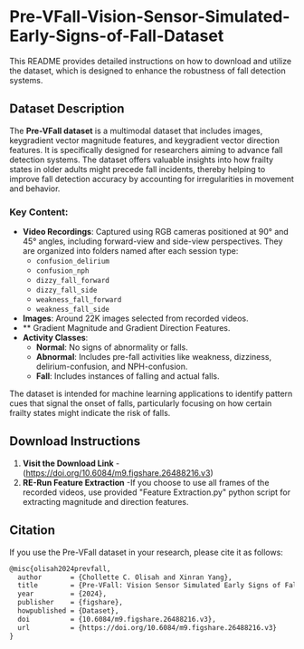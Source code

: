 # Pre-VFall-Vision-Sensor-Simulated-Early-Signs-of-Fall-Dataset
This README provides detailed instructions on how to download and utilize the dataset, which is designed to enhance the robustness of fall detection systems.

## Dataset Description

The **Pre-VFall dataset** is a multimodal dataset that includes images, keygradient vector magnitude features, and keygradient vector direction features. It is specifically designed for researchers aiming to advance fall detection systems. The dataset offers valuable insights into how frailty states in older adults might precede fall incidents, thereby helping to improve fall detection accuracy by accounting for irregularities in movement and behavior.

### Key Content:
- **Video Recordings**: Captured using RGB cameras positioned at 90° and 45° angles, including forward-view and side-view perspectives. They are organized into folders named after each session type:
  - `confusion_delirium`
  - `confusion_nph`
  - `dizzy_fall_forward`
  - `dizzy_fall_side`
  - `weakness_fall_forward`
  - `weakness_fall_side`
- **Images**: Around 22K images selected from recorded videos.
- ** Gradient Magnitude and Gradient Direction Features.
- **Activity Classes**:
  - **Normal**: No signs of abnormality or falls.
  - **Abnormal**: Includes pre-fall activities like weakness, dizziness, delirium-confusion, and NPH-confusion.
  - **Fall**: Includes instances of falling and actual falls.

The dataset is intended for machine learning applications to identify pattern cues that signal the onset of falls, particularly focusing on how certain frailty states might indicate the risk of falls.

## Download Instructions

1. **Visit the Download Link**
   -(https://doi.org/10.6084/m9.figshare.26488216.v3)
2. **RE-Run Feature Extraction**
   -If you choose to use all frames of the recorded videos, use provided "Feature Extraction.py" python script for extracting magnitude and direction features.


## Citation

If you use the Pre-VFall dataset in your research, please cite it as follows:

```markdown
@misc{olisah2024prevfall,
  author       = {Chollette C. Olisah and Xinran Yang},
  title        = {Pre-VFall: Vision Sensor Simulated Early Signs of Fall Dataset},
  year         = {2024},
  publisher    = {figshare},
  howpublished = {Dataset},
  doi          = {10.6084/m9.figshare.26488216.v3},
  url          = {https://doi.org/10.6084/m9.figshare.26488216.v3}
}
```

